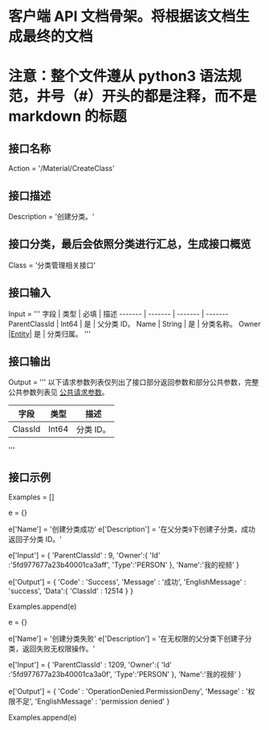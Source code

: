 # 客户端 API 文档骨架。将根据该文档生成最终的文档
# 注意：整个文件遵从 python3 语法规范，井号（#）开头的都是注释，而不是 markdown 的标题
## 接口名称
Action = '/Material/CreateClass'

## 接口描述
Description = '创建分类。'

## 接口分类，最后会依照分类进行汇总，生成接口概览
Class = '分类管理相关接口'

## 接口输入
Input = '''
字段 | 类型 | 必填 | 描述
------- | ------- | ------- | -------
ParentClassId | Int64 | 是 | 父分类 ID。 
Name | String | 是 | 分类名称。 
Owner |[Entity](https://cloud.tencent.com/document/api/1156/40360#Entity)| 是 | 分类归属。 
'''

## 接口输出
Output = '''
以下请求参数列表仅列出了接口部分返回参数和部分公共参数，完整公共参数列表见 [公共请求参数](https://tcloud-doc.isd.com/document/product/1156/51422)。

字段 | 类型 | 描述
------- | ------- | -------
ClassId | Int64 | 分类 ID。
'''

## 接口示例
Examples = []

e = {}

e['Name'] = '创建分类成功'
e['Description'] = '在父分类`9`下创建子分类，成功返回子分类 ID。'

e['Input'] = {
	'ParentClassId' : 9,
	'Owner':{
	    'Id' :'5fd977677a23b40001ca3aff',
	    'Type':'PERSON'
	},
	'Name':'我的视频'
}

e['Output'] = {
	'Code' : 'Success',
	'Message' : '成功',
	'EnglishMessage' : 'success',
	'Data':{
		'ClassId' : 12514
	}
}

Examples.append(e)


e = {}

e['Name'] = '创建分类失败'
e['Description'] = '在无权限的父分类下创建子分类，返回失败无权限操作。'

e['Input'] = {
	'ParentClassId' : 1209,
	'Owner':{
	    'Id' :'5fd977677a23b40001ca3a0f',
	    'Type':'PERSON'
	},
	'Name':'我的视频'
}

e['Output'] = {
	'Code' : 'OperationDenied.PermissionDeny',
	'Message' : '权限不足',
	'EnglishMessage' : 'permission denied'
}

Examples.append(e)

